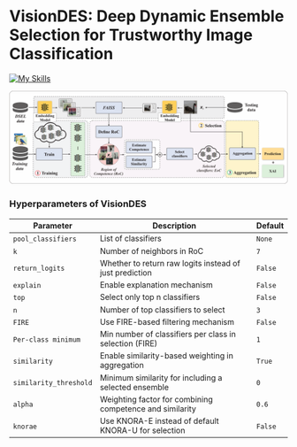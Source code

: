# VisionDES: Deep Dynamic Ensemble Selection for Trustworthy Image Classification 

[![My Skills](https://skillicons.dev/icons?i=python,pytorch)](https://skillicons.dev)  


![Alt text](https://github.com/Adversarial-Panda/vision_des/blob/main/images/framework_visiondes.png)


### Hyperparameters of VisionDES

| **Parameter** | **Description** | **Default** |
|----------------|-----------------|--------------|
| `pool_classifiers` | List of classifiers | `None` |
| `k` | Number of neighbors in RoC | `7` |
| `return_logits` | Whether to return raw logits instead of just prediction | `False` |
| `explain` | Enable explanation mechanism | `False` |
| `top` | Select only top n classifiers | `False` |
| `n` | Number of top classifiers to select | `3` |
| `FIRE` | Use FIRE-based filtering mechanism | `False` |
| `Per-class minimum` | Min number of classifiers per class in selection (FIRE) | `1` |
| `similarity` | Enable similarity-based weighting in aggregation | `True` |
| `similarity_threshold` | Minimum similarity for including a selected ensemble | `0` |
| `alpha` | Weighting factor for combining competence and similarity | `0.6` |
| `knorae` | Use KNORA-E instead of default KNORA-U for selection | `False` |

